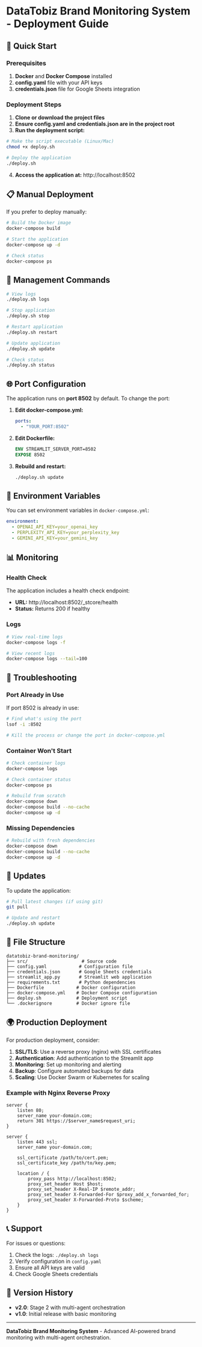 # DataTobiz Brand Monitoring System - Deployment Guide

## 🚀 Quick Start

### Prerequisites

1. **Docker** and **Docker Compose** installed
2. **config.yaml** file with your API keys
3. **credentials.json** file for Google Sheets integration

### Deployment Steps

1. **Clone or download the project files**
2. **Ensure config.yaml and credentials.json are in the project root**
3. **Run the deployment script:**

```bash
# Make the script executable (Linux/Mac)
chmod +x deploy.sh

# Deploy the application
./deploy.sh
```

4. **Access the application at:** http://localhost:8502

## 📋 Manual Deployment

If you prefer to deploy manually:

```bash
# Build the Docker image
docker-compose build

# Start the application
docker-compose up -d

# Check status
docker-compose ps
```

## 🔧 Management Commands

```bash
# View logs
./deploy.sh logs

# Stop application
./deploy.sh stop

# Restart application
./deploy.sh restart

# Update application
./deploy.sh update

# Check status
./deploy.sh status
```

## 🌐 Port Configuration

The application runs on **port 8502** by default. To change the port:

1. **Edit docker-compose.yml:**
   ```yaml
   ports:
     - "YOUR_PORT:8502"
   ```

2. **Edit Dockerfile:**
   ```dockerfile
   ENV STREAMLIT_SERVER_PORT=8502
   EXPOSE 8502
   ```

3. **Rebuild and restart:**
   ```bash
   ./deploy.sh update
   ```

## 🔐 Environment Variables

You can set environment variables in `docker-compose.yml`:

```yaml
environment:
  - OPENAI_API_KEY=your_openai_key
  - PERPLEXITY_API_KEY=your_perplexity_key
  - GEMINI_API_KEY=your_gemini_key
```

## 📊 Monitoring

### Health Check
The application includes a health check endpoint:
- **URL:** http://localhost:8502/_stcore/health
- **Status:** Returns 200 if healthy

### Logs
```bash
# View real-time logs
docker-compose logs -f

# View recent logs
docker-compose logs --tail=100
```

## 🐛 Troubleshooting

### Port Already in Use
If port 8502 is already in use:
```bash
# Find what's using the port
lsof -i :8502

# Kill the process or change the port in docker-compose.yml
```

### Container Won't Start
```bash
# Check container logs
docker-compose logs

# Check container status
docker-compose ps

# Rebuild from scratch
docker-compose down
docker-compose build --no-cache
docker-compose up -d
```

### Missing Dependencies
```bash
# Rebuild with fresh dependencies
docker-compose down
docker-compose build --no-cache
docker-compose up -d
```

## 🔄 Updates

To update the application:

```bash
# Pull latest changes (if using git)
git pull

# Update and restart
./deploy.sh update
```

## 📁 File Structure

```
datatobiz-brand-monitoring/
├── src/                    # Source code
├── config.yaml            # Configuration file
├── credentials.json       # Google Sheets credentials
├── streamlit_app.py       # Streamlit web application
├── requirements.txt       # Python dependencies
├── Dockerfile            # Docker configuration
├── docker-compose.yml    # Docker Compose configuration
├── deploy.sh             # Deployment script
└── .dockerignore         # Docker ignore file
```

## 🌍 Production Deployment

For production deployment, consider:

1. **SSL/TLS**: Use a reverse proxy (nginx) with SSL certificates
2. **Authentication**: Add authentication to the Streamlit app
3. **Monitoring**: Set up monitoring and alerting
4. **Backup**: Configure automated backups for data
5. **Scaling**: Use Docker Swarm or Kubernetes for scaling

### Example with Nginx Reverse Proxy

```nginx
server {
    listen 80;
    server_name your-domain.com;
    return 301 https://$server_name$request_uri;
}

server {
    listen 443 ssl;
    server_name your-domain.com;
    
    ssl_certificate /path/to/cert.pem;
    ssl_certificate_key /path/to/key.pem;
    
    location / {
        proxy_pass http://localhost:8502;
        proxy_set_header Host $host;
        proxy_set_header X-Real-IP $remote_addr;
        proxy_set_header X-Forwarded-For $proxy_add_x_forwarded_for;
        proxy_set_header X-Forwarded-Proto $scheme;
    }
}
```

## 📞 Support

For issues or questions:
1. Check the logs: `./deploy.sh logs`
2. Verify configuration in `config.yaml`
3. Ensure all API keys are valid
4. Check Google Sheets credentials

## 🔄 Version History

- **v2.0**: Stage 2 with multi-agent orchestration
- **v1.0**: Initial release with basic monitoring

---

**DataTobiz Brand Monitoring System** - Advanced AI-powered brand monitoring with multi-agent orchestration.
